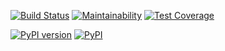 ﻿[![Build Status](https://travis-ci.org/intelora/core.svg?branch=master)](https://travis-ci.org/intelora/core)
[![Maintainability](https://api.codeclimate.com/v1/badges/156f512bb05ff81433dd/maintainability)](https://codeclimate.com/github/intelora/core/maintainability)
[![Test Coverage](https://api.codeclimate.com/v1/badges/156f512bb05ff81433dd/test_coverage)](https://codeclimate.com/github/intelora/core/test_coverage)
<script async defer src="https://slack.intelora.com/slackin.js"></script>
[![PyPI version](https://badge.fury.io/py/intelora.svg)](https://badge.fury.io/py/intelora)
[![PyPI](https://img.shields.io/pypi/pyversions/intelora.svg)](https://pypi.python.org/pypi/intelora/)
